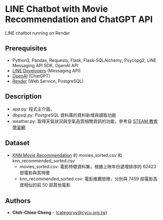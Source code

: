 # LINE Chatbot with Movie Recommendation and ChatGPT API
LINE chatbot running on Render

## Prerequisites
- Python3, Pandas, Requests, Flask, Flask-SQLAlchemy, Psycopg2, LINE Messaging API SDK, OpenAI API
- [LINE Developers](https://developers.line.biz/en/) (Messaging API)
- [OpenAI](https://platform.openai.com/) (ChatGPT)
- [Render](https://render.com/) (Web Service, PostgreSQL)

## Description
- app.py: 程式主介面，
- dbpsql.py: PostgreSQL 資料庫的資料新增與讀取功能
- weather.py: 取得天氣狀況與空氣品質相關資訊的功能，參考自 [STEAM 教育學習網](https://steam.oxxostudio.tw/category/python/example/line-bot-weather-3.html)

## Dataset
- [KNN Movie Recommendation](https://github.com/Magic8763/knn_recommendation) 的 movies_sorted.csv 和 knn_recommended_sorted.csv
  - movies_sorted.csv: 電影特徵資料集，根據上映年份遞增排序的 62423 部電影與其特徵
  - knn_recommended_sorted.csv: 電影推薦矩陣，分別與 7459 部電影高度相似的前 50 部其他電影

## Authors
* **Chih-Chien Cheng** - (categoryv@cycu.org.tw)
